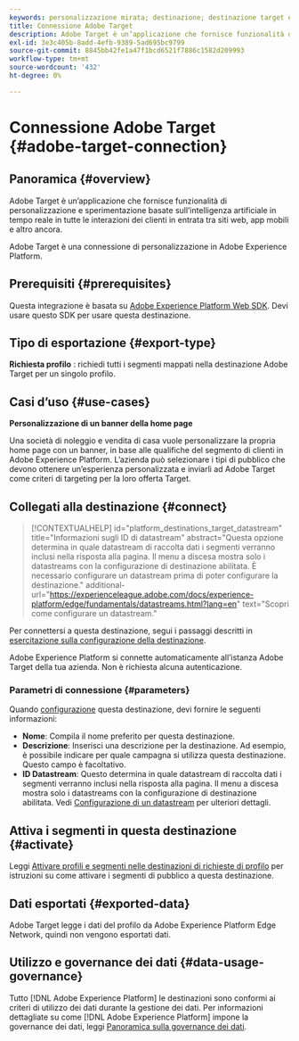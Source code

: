```yaml
---
keywords: personalizzazione mirata; destinazione; destinazione target experience platform;destinazione adobe target;
title: Connessione Adobe Target
description: Adobe Target è un’applicazione che fornisce funzionalità di personalizzazione e sperimentazione basate sull’intelligenza artificiale in tempo reale in tutte le interazioni dei clienti in entrata tra siti web, app mobili e altro ancora.
exl-id: 3e3c405b-8add-4efb-9389-5ad695bc9799
source-git-commit: 8845bb42fe1a47f1bcd6521f7886c1582d209993
workflow-type: tm+mt
source-wordcount: '432'
ht-degree: 0%

---
```


# Connessione Adobe Target {#adobe-target-connection}

## Panoramica {#overview}

Adobe Target è un’applicazione che fornisce funzionalità di personalizzazione e sperimentazione basate sull’intelligenza artificiale in tempo reale in tutte le interazioni dei clienti in entrata tra siti web, app mobili e altro ancora.

Adobe Target è una connessione di personalizzazione in Adobe Experience Platform.

## Prerequisiti {#prerequisites}

Questa integrazione è basata su [Adobe Experience Platform Web SDK](../../../edge/home.md). Devi usare questo SDK per usare questa destinazione.

## Tipo di esportazione {#export-type}

**Richiesta profilo** : richiedi tutti i segmenti mappati nella destinazione Adobe Target per un singolo profilo.

## Casi d’uso {#use-cases}

**Personalizzazione di un banner della home page**

Una società di noleggio e vendita di casa vuole personalizzare la propria home page con un banner, in base alle qualifiche del segmento di clienti in Adobe Experience Platform. L’azienda può selezionare i tipi di pubblico che devono ottenere un’esperienza personalizzata e inviarli ad Adobe Target come criteri di targeting per la loro offerta Target.

## Collegati alla destinazione {#connect}

>[!CONTEXTUALHELP]
>id="platform_destinations_target_datastream"
>title="Informazioni sugli ID di datastream"
>abstract="Questa opzione determina in quale datastream di raccolta dati i segmenti verranno inclusi nella risposta alla pagina. Il menu a discesa mostra solo i datastreams con la configurazione di destinazione abilitata. È necessario configurare un datastream prima di poter configurare la destinazione."
>additional-url="https://experienceleague.adobe.com/docs/experience-platform/edge/fundamentals/datastreams.html?lang=en" text="Scopri come configurare un datastream."

Per connettersi a questa destinazione, segui i passaggi descritti in [esercitazione sulla configurazione della destinazione](../../ui/connect-destination.md).

Adobe Experience Platform si connette automaticamente all’istanza Adobe Target della tua azienda. Non è richiesta alcuna autenticazione.

### Parametri di connessione {#parameters}

Quando [configurazione](../../ui/connect-destination.md) questa destinazione, devi fornire le seguenti informazioni:

* **Nome**: Compila il nome preferito per questa destinazione.
* **Descrizione**: Inserisci una descrizione per la destinazione. Ad esempio, è possibile indicare per quale campagna si utilizza questa destinazione. Questo campo è facoltativo.
* **ID Datastream**: Questo determina in quale datastream di raccolta dati i segmenti verranno inclusi nella risposta alla pagina. Il menu a discesa mostra solo i datastreams con la configurazione di destinazione abilitata. Vedi [Configurazione di un datastream](../../../edge/fundamentals/datastreams.md) per ulteriori dettagli.

## Attiva i segmenti in questa destinazione {#activate}

Leggi [Attivare profili e segmenti nelle destinazioni di richieste di profilo](../../ui/activate-profile-request-destinations.md) per istruzioni su come attivare i segmenti di pubblico a questa destinazione.

## Dati esportati {#exported-data}

Adobe Target legge i dati del profilo da Adobe Experience Platform Edge Network, quindi non vengono esportati dati.

## Utilizzo e governance dei dati {#data-usage-governance}

Tutto [!DNL Adobe Experience Platform] le destinazioni sono conformi ai criteri di utilizzo dei dati durante la gestione dei dati. Per informazioni dettagliate su come [!DNL Adobe Experience Platform] impone la governance dei dati, leggi [Panoramica sulla governance dei dati](https://experienceleague.adobe.com/docs/experience-platform/data-governance/home.html).
